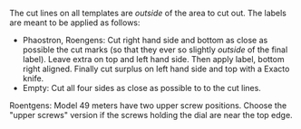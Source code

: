 
The cut lines on all templates are _outside_ of the area to cut out. The labels are meant to be applied as follows:
- Phaostron, Roengens: Cut right hand side and bottom as close as possible the cut marks (so that they ever so slightly _outside_ of the final label). Leave extra on top and left hand side. Then apply label, bottom right aligned. Finally cut surplus on left hand side and top with a Exacto knife.
- Empty: Cut all four sides as close as possible to to the cut lines.

Roentgens: Model 49 meters have two upper screw positions. Choose the "upper screws" version if the screws holding the dial are near the top edge.
